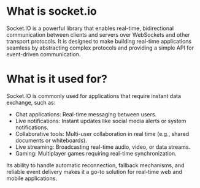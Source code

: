 # What is socket.io
Socket.IO is a powerful library that enables real-time, bidirectional communication between clients and servers over WebSockets and other transport protocols. It is designed to make building real-time applications seamless by abstracting complex protocols and providing a simple API for event-driven communication.

# What is it used for?
Socket.IO is commonly used for applications that require instant data exchange, such as:

- Chat applications: Real-time messaging between users.
- Live notifications: Instant updates like social media alerts or system notifications.
- Collaborative tools: Multi-user collaboration in real time (e.g., shared documents or whiteboards).
- Live streaming: Broadcasting real-time audio, video, or data streams.
- Gaming: Multiplayer games requiring real-time synchronization.

Its ability to handle automatic reconnection, fallback mechanisms, and reliable event delivery makes it a go-to solution for real-time web and mobile applications.
